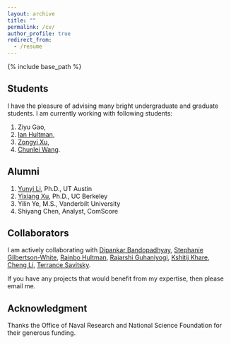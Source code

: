 ```yaml
---
layout: archive
title: ""
permalink: /cv/
author_profile: true
redirect_from:
  - /resume
---
```


{% include base_path %}


Students
------

I have the pleasure of advising many bright undergraduate and graduate students. I am currently working with following students:

1. Ziyu Gao,
2. [Ian Hultman](https://stat.uiowa.edu/people),
1. [Zongyi Xu](https://stat.uiowa.edu/people),
1. [Chunlei Wang](https://stat.uiowa.edu/people).

Alumni
------

1. [Yunyi Li](https://www.mccombs.utexas.edu/PhD/Areas-of-Study/IROM), Ph.D., UT Austin
1. [Yixiang Xu](https://dlab.berkeley.edu/people/yixiang-xu), Ph.D., UC Berkeley 
2. Yilin Ye, M.S., Vanderbilt University
3. Shiyang Chen, Analyst, ComScore

Collaborators
------

I am actively collaborating with [Dipankar Bandopadhyay](https://www.people.vcu.edu/~dbandyop/), [Stephanie Gilbertson-White](http://www.nursing.uiowa.edu/faculty-staff/faculty-directory/sgilbertsonwhite), [Rainbo Hultman](https://hultman.lab.uiowa.edu/), [Rajarshi Guhaniyogi](https://users.soe.ucsc.edu/~rajguhaniyogi/), [Kshitij Khare](http://users.stat.ufl.edu/~kdkhare/), [Cheng Li](http://blog.nus.edu.sg/stalic/), [Terrance Savitsky](https://www.bls.gov/osmr/contact.htm). 

If you have any projects that would benefit from my expertise, then please email me. 

Acknowledgment
------

Thanks the Office of Naval Research and National Science Foundation for their generous funding. 
